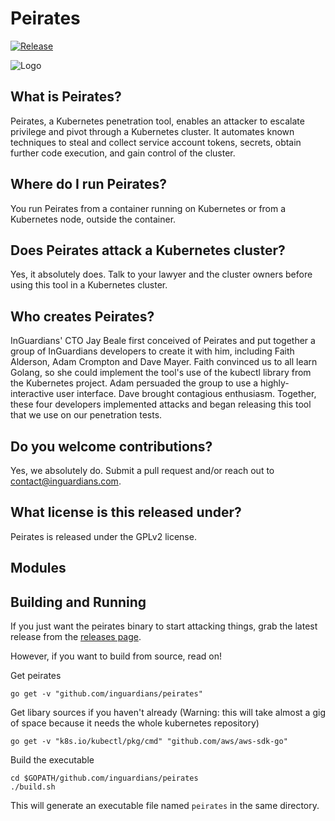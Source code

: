 # Peirates

[![Release](https://img.shields.io/github/release/golang-standards/project-layout.svg?style=flat-square)](https://github.com/inguardians/peirates/releases/latest)

![Logo](/peirates_logo.png?raw=true)

## What is Peirates?

Peirates, a Kubernetes penetration tool, enables an attacker to escalate privilege and pivot
through a Kubernetes cluster. It automates known techniques to steal and collect service account tokens,
secrets, obtain further code execution, and gain control of the cluster.

## Where do I run Peirates?

You run Peirates from a container running on Kubernetes or from a Kubernetes node, outside the container.

## Does Peirates attack a Kubernetes cluster?

Yes, it absolutely does. Talk to your lawyer and the cluster owners before using this tool in a Kubernetes cluster.

## Who creates Peirates?

InGuardians' CTO Jay Beale first conceived of Peirates and put together a group of InGuardians developers
to create it with him, including Faith Alderson, Adam Crompton and Dave Mayer. Faith convinced us to all
learn Golang, so she could implement the tool's use of the kubectl library from the Kubernetes project.
Adam persuaded the group to use a highly-interactive user interface. Dave brought contagious enthusiasm.
Together, these four developers implemented attacks and began releasing this tool that we use on our
penetration tests.

## Do you welcome contributions?

Yes, we absolutely do. Submit a pull request and/or reach out to <contact@inguardians.com>.

## What license is this released under?

Peirates is released under the GPLv2 license.

## Modules

## Building and Running

If you just want the peirates binary to start attacking things, grab the latest
release from the [releases page](https://github.com/inguardians/peirates/releases/latest).

However, if you want to build from source, read on!

Get peirates

    go get -v "github.com/inguardians/peirates"

Get libary sources if you haven't already (Warning: this will take almost a
gig of space because it needs the whole kubernetes repository)

    go get -v "k8s.io/kubectl/pkg/cmd" "github.com/aws/aws-sdk-go"

Build the executable

    cd $GOPATH/github.com/inguardians/peirates
    ./build.sh

This will generate an executable file named `peirates` in the same directory.
